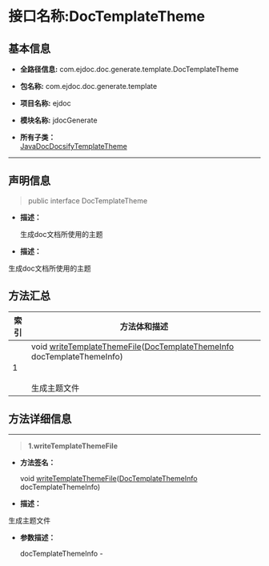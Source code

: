 # 接口名称:DocTemplateTheme

## 基本信息

* **全路径信息:** com.ejdoc.doc.generate.template.DocTemplateTheme
* **包名称:** com.ejdoc.doc.generate.template
* **项目名称:** ejdoc
* **模块名称:** jdocGenerate







* **所有子类：**  
[JavaDocDocsifyTemplateTheme](/jdocGenerate/com/ejdoc/doc/generate/template/markdown/theme/JavaDocDocsifyTemplateTheme.md)

---

## 声明信息
> public interface DocTemplateTheme     


* **描述：** 

  生成doc文档所使用的主题

* **描述：** 

生成doc文档所使用的主题






## 方法汇总

|   索引  |    方法体和描述   |
| ---- | ---- |
|1|void [writeTemplateThemeFile](#innerlink-writetemplatethemefile-comejdocdocgeneratemodeldoctemplatethemeinfo)([DocTemplateThemeInfo](/jdocGenerate/com/ejdoc/doc/generate/model/DocTemplateThemeInfo.md) docTemplateThemeInfo)   <br/><br/><br/>生成主题文件|








## 方法详细信息

---
> **1.<span id="innerlink-writetemplatethemefile-comejdocdocgeneratemodeldoctemplatethemeinfo">writeTemplateThemeFile</span>**

* **方法签名：** 

  void [writeTemplateThemeFile](#writetemplatethemefile-comejdocdocgeneratemodeldoctemplatethemeinfo)([DocTemplateThemeInfo](/jdocGenerate/com/ejdoc/doc/generate/model/DocTemplateThemeInfo.md) docTemplateThemeInfo)   


* **描述：** 

生成主题文件
* **参数描述：** 

  docTemplateThemeInfo - 





